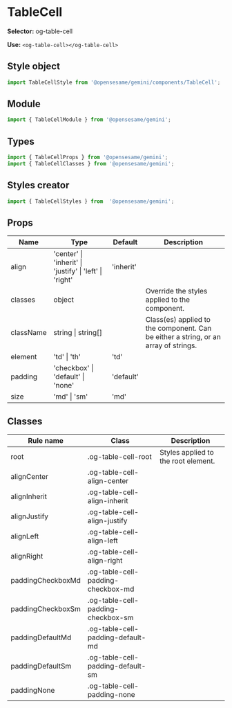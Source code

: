 # TableCell

**Selector:**
og-table-cell

**Use:**
`<og-table-cell></og-table-cell>`

## Style object
```javascript
import TableCellStyle from '@opensesame/gemini/components/TableCell';
```

## Module
```javascript
import { TableCellModule } from '@opensesame/gemini';
```

## Types
```javascript
import { TableCellProps } from '@opensesame/gemini';
import { TableCellClasses } from '@opensesame/gemini';
```

## Styles creator
```javascript
import { TableCellStyles } from  '@opensesame/gemini';
```

## Props
Name | Type | Default | Description
---- | ---- | ------- | -----------
align | 'center' &#124; 'inherit' &#124; 'justify' &#124; 'left' &#124; 'right' | 'inherit' |
classes | object | | Override the styles applied to the component.
className | string &#124; string[] | | Class(es) applied to the component. Can be either a string, or an array of strings.
element | 'td' &#124; 'th' | 'td' |
padding | 'checkbox' &#124; 'default' &#124; 'none' | 'default'
size | 'md' &#124; 'sm' | 'md' |

## Classes
Rule name | Class | Description
--------- | ----- | -----------
root | .og-table-cell-root | Styles applied to the root element.
alignCenter | .og-table-cell-align-center |
alignInherit | .og-table-cell-align-inherit |
alignJustify | .og-table-cell-align-justify |
alignLeft | .og-table-cell-align-left |
alignRight | .og-table-cell-align-right |
paddingCheckboxMd | .og-table-cell-padding-checkbox-md |
paddingCheckboxSm | .og-table-cell-padding-checkbox-sm |
paddingDefaultMd | .og-table-cell-padding-default-md |
paddingDefaultSm | .og-table-cell-padding-default-sm |
paddingNone | .og-table-cell-padding-none |
